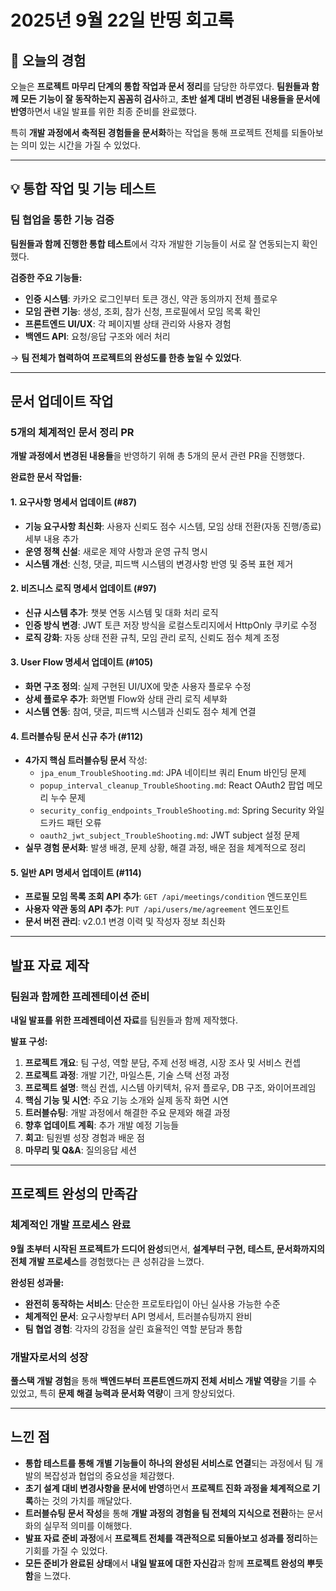 # 2025년 9월 22일 반띵 회고록

## 📌 오늘의 경험

오늘은 **프로젝트 마무리 단계의 통합 작업과 문서 정리**를 담당한 하루였다.
**팀원들과 함께 모든 기능이 잘 동작하는지 꼼꼼히 검사**하고,
**초반 설계 대비 변경된 내용들을 문서에 반영**하면서
내일 발표를 위한 최종 준비를 완료했다.

특히 **개발 과정에서 축적된 경험들을 문서화**하는 작업을 통해
프로젝트 전체를 되돌아보는 의미 있는 시간을 가질 수 있었다.

---

## 💡 통합 작업 및 기능 테스트

### 팀 협업을 통한 기능 검증

**팀원들과 함께 진행한 통합 테스트**에서 각자 개발한 기능들이 서로 
잘 연동되는지 확인했다.

**검증한 주요 기능들:**
* **인증 시스템**: 카카오 로그인부터 토큰 갱신, 약관 동의까지 전체 플로우
* **모임 관련 기능**: 생성, 조회, 참가 신청, 프로필에서 모임 목록 확인
* **프론트엔드 UI/UX**: 각 페이지별 상태 관리와 사용자 경험
* **백엔드 API**: 요청/응답 구조와 에러 처리

→ **팀 전체가 협력하여 프로젝트의 완성도를 한층 높일 수 있었다**.

---

## 문서 업데이트 작업

### 5개의 체계적인 문서 정리 PR

**개발 과정에서 변경된 내용들**을 반영하기 위해 총 5개의 문서 관련 PR을 진행했다.

**완료한 문서 작업들:**

#### 1. 요구사항 명세서 업데이트 (#87)
* **기능 요구사항 최신화**: 사용자 신뢰도 점수 시스템, 모임 상태 전환(자동 진행/종료) 세부 내용 추가
* **운영 정책 신설**: 새로운 제약 사항과 운영 규칙 명시
* **시스템 개선**: 신청, 댓글, 피드백 시스템의 변경사항 반영 및 중복 표현 제거

#### 2. 비즈니스 로직 명세서 업데이트 (#97)
* **신규 시스템 추가**: 챗봇 연동 시스템 및 대화 처리 로직
* **인증 방식 변경**: JWT 토큰 저장 방식을 로컬스토리지에서 HttpOnly 쿠키로 수정
* **로직 강화**: 자동 상태 전환 규칙, 모임 관리 로직, 신뢰도 점수 체계 조정

#### 3. User Flow 명세서 업데이트 (#105)
* **화면 구조 정의**: 실제 구현된 UI/UX에 맞춘 사용자 플로우 수정
* **상세 플로우 추가**: 화면별 Flow와 상태 관리 로직 세부화
* **시스템 연동**: 참여, 댓글, 피드백 시스템과 신뢰도 점수 체계 연결

#### 4. 트러블슈팅 문서 신규 추가 (#112)
* **4가지 핵심 트러블슈팅 문서** 작성:
    - `jpa_enum_TroubleShooting.md`: JPA 네이티브 쿼리 Enum 바인딩 문제
    - `popup_interval_cleanup_TroubleShooting.md`: React OAuth2 팝업 메모리 누수 문제
    - `security_config_endpoints_TroubleShooting.md`: Spring Security 와일드카드 패턴 오류
    - `oauth2_jwt_subject_TroubleShooting.md`: JWT subject 설정 문제
* **실무 경험 문서화**: 발생 배경, 문제 상황, 해결 과정, 배운 점을 체계적으로 정리

#### 5. 일반 API 명세서 업데이트 (#114)
* **프로필 모임 목록 조회 API 추가**: `GET /api/meetings/condition` 엔드포인트
* **사용자 약관 동의 API 추가**: `PUT /api/users/me/agreement` 엔드포인트
* **문서 버전 관리**: v2.0.1 변경 이력 및 작성자 정보 최신화

---

## 발표 자료 제작

### 팀원과 함께한 프레젠테이션 준비

**내일 발표를 위한 프레젠테이션 자료**를 팀원들과 함께 제작했다.

**발표 구성:**
1. **프로젝트 개요**: 팀 구성, 역할 분담, 주제 선정 배경, 시장 조사 및 서비스 컨셉
2. **프로젝트 과정**: 개발 기간, 마일스톤, 기술 스택 선정 과정
3. **프로젝트 설명**: 핵심 컨셉, 시스템 아키텍처, 유저 플로우, DB 구조, 와이어프레임
4. **핵심 기능 및 시연**: 주요 기능 소개와 실제 동작 화면 시연
5. **트러블슈팅**: 개발 과정에서 해결한 주요 문제와 해결 과정
6. **향후 업데이트 계획**: 추가 개발 예정 기능들
7. **회고**: 팀원별 성장 경험과 배운 점
8. **마무리 및 Q&A**: 질의응답 세션

---

## 프로젝트 완성의 만족감

### 체계적인 개발 프로세스 완료

**9월 초부터 시작된 프로젝트가 드디어 완성**되면서, 
**설계부터 구현, 테스트, 문서화까지의 전체 개발 프로세스**를 
경험했다는 큰 성취감을 느꼈다.

**완성된 성과물:**
* **완전히 동작하는 서비스**: 단순한 프로토타입이 아닌 실사용 가능한 수준
* **체계적인 문서**: 요구사항부터 API 명세서, 트러블슈팅까지 완비
* **팀 협업 경험**: 각자의 강점을 살린 효율적인 역할 분담과 통합

### 개발자로서의 성장

**풀스택 개발 경험**을 통해 **백엔드부터 프론트엔드까지 전체 서비스 개발 역량**을 
기를 수 있었고, 특히 **문제 해결 능력과 문서화 역량**이 크게 향상되었다.

---

## 느낀 점

* **통합 테스트를 통해 개별 기능들이 하나의 완성된 서비스로 연결**되는 과정에서 팀 개발의 복잡성과 협업의 중요성을 체감했다.
* **초기 설계 대비 변경사항을 문서에 반영**하면서 **프로젝트 진화 과정을 체계적으로 기록**하는 것의 가치를 깨달았다.
* **트러블슈팅 문서 작성**을 통해 **개발 과정의 경험을 팀 전체의 지식으로 전환**하는 문서화의 실무적 의미를 이해했다.
* **발표 자료 준비 과정**에서 **프로젝트 전체를 객관적으로 되돌아보고 성과를 정리**하는 기회를 가질 수 있었다.
* **모든 준비가 완료된 상태**에서 **내일 발표에 대한 자신감**과 함께 **프로젝트 완성의 뿌듯함**을 느꼈다.

